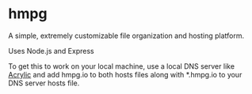 # hmpg
A simple, extremely customizable file organization and hosting platform.

Uses Node.js and Express

To get this to work on your local machine, use a local DNS server like [Acrylic](https://mayakron.altervista.org/support/acrylic/Home.htm) and add hmpg.io to both hosts files along with \*.hmpg.io to your DNS server hosts file.
